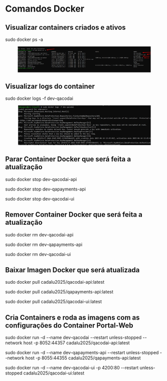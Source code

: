 # Comandos Docker

## Visualizar containers criados e ativos

sudo docker ps -a

<figure><img src="../.gitbook/assets/supero3.jpg" alt=""><figcaption></figcaption></figure>

## Visualizar logs do container

sudo docker logs -f dev-qacodai

<figure><img src="../.gitbook/assets/supero4.jpg" alt=""><figcaption></figcaption></figure>

## Parar Container Docker que será feita a atualização

sudo docker stop dev-qacodai-api

sudo docker stop dev-qapayments-api

sudo docker stop dev-qacodai-ui

## Remover Container Docker que será feita a atualização

sudo docker rm dev-qacodai-api

sudo docker rm dev-qapayments-api

sudo docker rm dev-qacodai-ui

## Baixar Imagen Docker que será atualizada

sudo docker pull cadalu2025/qacodai-api:latest

sudo docker pull cadalu2025/qapayments-api:latest

sudo docker pull cadalu2025/qacodai-ui:latest

## Cria Containers e roda as imagens com as configurações do Container Portal-Web

sudo docker run -d --name dev-qacodai --restart unless-stopped --network host -p 8052:44357 cadalu2025/qacodai-api:latest

sudo docker run -d --name dev-qapayments-api --restart unless-stopped --network host -p 8055:44355 cadalu2025/qapayments-api:latest

sudo docker run -d --name dev-qacodai-ui -p 4200:80 --restart unless-stopped cadalu2025/qacodai-ui:latest
